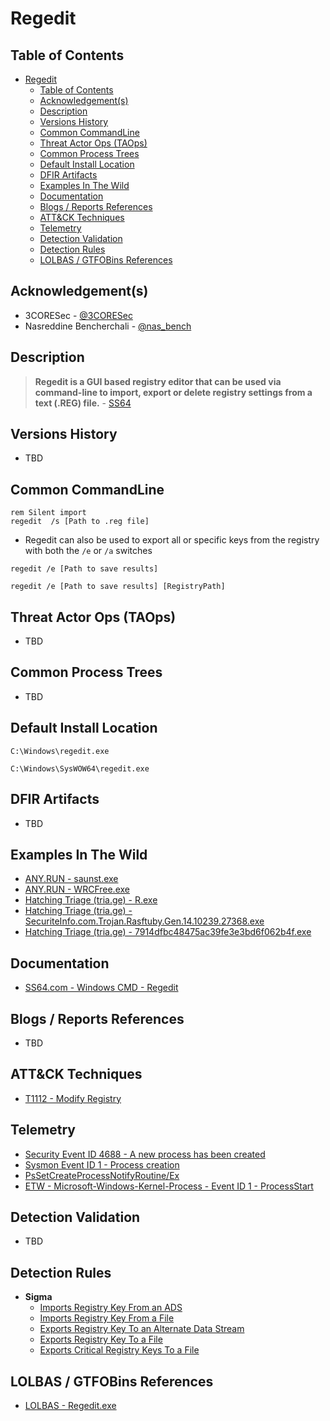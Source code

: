 # Regedit

## Table of Contents

- [Regedit](#regedit)
  - [Table of Contents](#table-of-contents)
  - [Acknowledgement(s)](#acknowledgements)
  - [Description](#description)
  - [Versions History](#versions-history)
  - [Common CommandLine](#common-commandline)
  - [Threat Actor Ops (TAOps)](#threat-actor-ops-taops)
  - [Common Process Trees](#common-process-trees)
  - [Default Install Location](#default-install-location)
  - [DFIR Artifacts](#dfir-artifacts)
  - [Examples In The Wild](#examples-in-the-wild)
  - [Documentation](#documentation)
  - [Blogs / Reports References](#blogs--reports-references)
  - [ATT&CK Techniques](#attck-techniques)
  - [Telemetry](#telemetry)
  - [Detection Validation](#detection-validation)
  - [Detection Rules](#detection-rules)
  - [LOLBAS / GTFOBins References](#lolbas--gtfobins-references)

## Acknowledgement(s)

- 3CORESec - [@3CORESec](https://twitter.com/3CORESec)
- Nasreddine Bencherchali - [@nas_bench](https://twitter.com/nas_bench)

## Description

> **Regedit is a GUI based registry editor that can be used via command-line to import, export or delete registry settings from a text (.REG) file.** - [SS64](https://ss64.com/nt/regedit.html)

## Versions History

- TBD

## Common CommandLine

```batch
rem Silent import
regedit  /s [Path to .reg file]
```

- Regedit can also be used to export all or specific keys from the registry with both the `/e` or `/a` switches

```batch
regedit /e [Path to save results]

regedit /e [Path to save results] [RegistryPath]
```

## Threat Actor Ops (TAOps)

- TBD

## Common Process Trees

- TBD

## Default Install Location

```batch
C:\Windows\regedit.exe

C:\Windows\SysWOW64\regedit.exe
```

## DFIR Artifacts

- TBD

## Examples In The Wild

- [ANY.RUN - saunst.exe](https://app.any.run/tasks/33d86d27-df89-44d9-a89e-6918d1a69090/)
- [ANY.RUN - WRCFree.exe](https://app.any.run/tasks/48e4e0b5-0090-43cd-a1f8-408e7986ffde/)
- [Hatching Triage (tria.ge) - R.exe](https://tria.ge/210301-sc8ww8l552/behavioral2#report)
- [Hatching Triage (tria.ge) - SecuriteInfo.com.Trojan.Rasftuby.Gen.14.10239.27368.exe](https://tria.ge/201226-qpcc9747bn/behavioral1#report)
- [Hatching Triage (tria.ge) - 7914dfbc48475ac39fe3e3bd6f062b4f.exe](https://tria.ge/201214-nn7g86q4ka/behavioral2#report)

## Documentation

- [SS64.com - Windows CMD - Regedit](https://ss64.com/nt/regedit.html)

## Blogs / Reports References

- TBD

## ATT&CK Techniques

- [T1112 - Modify Registry](https://attack.mitre.org/techniques/T1112)

## Telemetry

- [Security Event ID 4688 - A new process has been created](https://www.ultimatewindowssecurity.com/securitylog/encyclopedia/event.aspx?eventID=4688)
- [Sysmon Event ID 1 - Process creation](https://www.ultimatewindowssecurity.com/securitylog/encyclopedia/event.aspx?eventid=90001)
- [PsSetCreateProcessNotifyRoutine/Ex](https://docs.microsoft.com/en-us/windows-hardware/drivers/ddi/ntddk/nf-ntddk-pssetcreateprocessnotifyroutineex)
- [ETW - Microsoft-Windows-Kernel-Process - Event ID 1 - ProcessStart](https://github.com/nasbench/EVTX-ETW-Resources)

## Detection Validation

- TBD

## Detection Rules

- **Sigma**
  - [Imports Registry Key From an ADS](https://github.com/SigmaHQ/sigma/blob/master/rules/windows/process_creation/win_regedit_import_keys_ads.yml)
  - [Imports Registry Key From a File](https://github.com/SigmaHQ/sigma/blob/master/rules/windows/process_creation/win_regedit_import_keys.yml)
  - [Exports Registry Key To an Alternate Data Stream](https://github.com/SigmaHQ/sigma/blob/master/rules/windows/create_stream_hash/sysmon_regedit_export_to_ads.yml)
  - [Exports Registry Key To a File](https://github.com/SigmaHQ/sigma/blob/master/rules/windows/process_creation/win_regedit_export_keys.yml)
  - [Exports Critical Registry Keys To a File](https://github.com/SigmaHQ/sigma/blob/master/rules/windows/process_creation/win_regedit_export_critical_keys.yml)

## LOLBAS / GTFOBins References

- [LOLBAS - Regedit.exe](https://lolbas-project.github.io/lolbas/Binaries/Regedit/)
